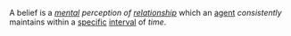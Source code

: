 A belief is a *[mental](https://github.com/gcassel/Modular-Organization-Terminology/blob/master/terms/mental.md) perception of [relationship](https://github.com/gcassel/Modular-Organization-Terminology/blob/master/terms/relationship.md)* which an [agent](https://github.com/gcassel/Modular-Organization-Terminology/blob/master/terms/agent.md) *consistently* maintains within a [specific](https://github.com/gcassel/Modular-Organization-Terminology/blob/master/terms/specific.md) [interval](https://github.com/gcassel/Modular-Organization-Terminology/blob/master/terms/interval.md) of *time*.

